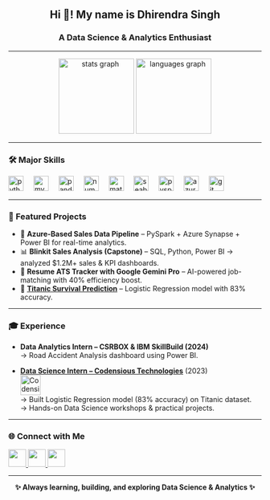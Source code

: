 <h2 align="center">Hi 👋! My name is Dhirendra Singh</h2>
<h3 align="center">A Data Science & Analytics Enthusiast </h3>

---

<div align="center">
  <img src="https://github-readme-stats.vercel.app/api?username=centralperkgithub&show_icons=true&theme=radical&count_private=true" height="150" alt="stats graph" />
  <img src="https://github-readme-stats.vercel.app/api/top-langs?username=centralperkgithub&layout=compact&langs_count=6&theme=radical" height="150" alt="languages graph" />
</div>

---

### 🛠️ Major Skills
<div align="left">
  <img src="https://cdn.jsdelivr.net/gh/devicons/devicon/icons/python/python-original.svg" height="30" alt="python" />
  <img width="12" />
  <img src="https://cdn.jsdelivr.net/gh/devicons/devicon/icons/mysql/mysql-original.svg" height="30" alt="mysql" />
  <img width="12" />
  <img src="https://cdn.jsdelivr.net/gh/devicons/devicon/icons/pandas/pandas-original.svg" height="30" alt="pandas" />
  <img width="12" />
  <img src="https://cdn.jsdelivr.net/gh/devicons/devicon/icons/numpy/numpy-original.svg" height="30" alt="numpy" />
  <img width="12" />
  <img src="https://cdn.jsdelivr.net/gh/devicons/devicon/icons/matplotlib/matplotlib-original.svg" height="30" alt="matplotlib" />
  <img width="12" />
  <img src="https://seaborn.pydata.org/_static/logo-wide-lightbg.svg" height="30" alt="seaborn" />
  <img width="12" />
  <img src="https://upload.wikimedia.org/wikipedia/commons/c/cf/New_Power_BI_Logo.svg" height="30" alt="pyspark" />
  <img width="12" />
  <img src="https://cdn.jsdelivr.net/gh/devicons/devicon/icons/azure/azure-original.svg" height="30" alt="azure" />
  <img width="12" />
  <img src="https://cdn.jsdelivr.net/gh/devicons/devicon/icons/git/git-original.svg" height="30" alt="git" />
</div>

---

### 📂 Featured Projects
- 🚀 **Azure-Based Sales Data Pipeline** – PySpark + Azure Synapse + Power BI for real-time analytics.  
- 📊 **Blinkit Sales Analysis (Capstone)** – SQL, Python, Power BI → analyzed $1.2M+ sales & KPI dashboards.  
- 🤖 **Resume ATS Tracker with Google Gemini Pro** – AI-powered job-matching with 40% efficiency boost.  
- 🧠 **[Titanic Survival Prediction](https://github.com/centralperkgithub/Titanic-Survival-Prediction.git)** – Logistic Regression model with 83% accuracy.  

---

### 🎓 Experience
- **Data Analytics Intern – CSRBOX & IBM SkillBuild (2024)**  
  → Road Accident Analysis dashboard using Power BI.  

- **[Data Science Intern – Codensious Technologies](https://codenscious.ai/)** (2023)  
  <img src="file:///C:/Users/dhire/Downloads/file.svg" height="40" alt="Codensious Logo" />  
  → Built Logistic Regression model (83% accuracy) on Titanic dataset.  
  → Hands-on Data Science workshops & practical projects.  

---

### 🌐 Connect with Me
<div align="left">
  <a href="mailto:dhirendrasingh4111@gmail.com">
    <img src="https://img.shields.io/badge/Gmail-D14836?style=for-the-badge&logo=gmail&logoColor=white" height="35" />
  </a>
  <a href="https://www.linkedin.com/in/dhirendra-singh-b5b947243/">
    <img src="https://img.shields.io/badge/LinkedIn-0077B5?style=for-the-badge&logo=linkedin&logoColor=white" height="35" />
  </a>
  <a href="https://github.com/centralperkgithub">
    <img src="https://img.shields.io/badge/GitHub-100000?style=for-the-badge&logo=github&logoColor=white" height="35" />
  </a>
</div>

---

<div align="center">
  <b>✨ Always learning, building, and exploring Data Science & Analytics ✨</b>
</div>
